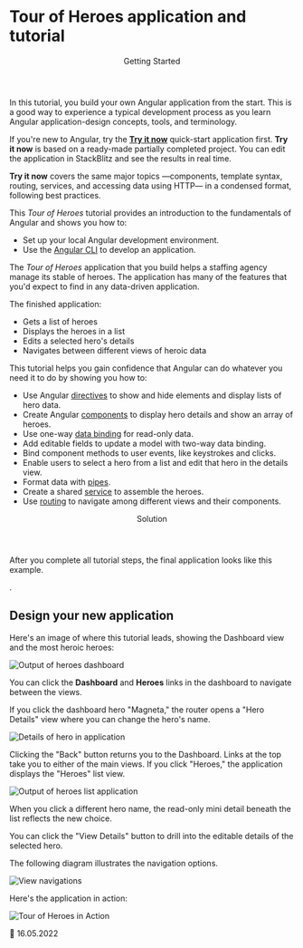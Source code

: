 # Tour of Heroes application and tutorial

<div class="callout is-helpful">

<header>Getting Started</header>

In this tutorial, you build your own Angular application from the start.
This is a good way to experience a typical development process as you learn Angular application-design concepts, tools, and terminology.

If you're new to Angular, try the [**Try it now**](start) quick-start application first.
**Try it now** is based on a ready-made partially completed project.
You can edit the application in StackBlitz and see the results in real time.

**Try it now** covers the same major topics &mdash;components, template syntax, routing, services, and accessing data using HTTP&mdash; in a condensed format, following best practices.

</div>

This _Tour of Heroes_ tutorial provides an introduction to the fundamentals of Angular and shows you how to:

-   Set up your local Angular development environment.
-   Use the [Angular CLI](cli 'CLI command reference') to develop an application.

The _Tour of Heroes_ application that you build helps a staffing agency manage its stable of heroes.
The application has many of the features that you'd expect to find in any data-driven application.

The finished application:

-   Gets a list of heroes
-   Displays the heroes in a list
-   Edits a selected hero's details
-   Navigates between different views of heroic data

This tutorial helps you gain confidence that Angular can do whatever you need it to do by showing you how to:

-   Use Angular [directives](guide/glossary#directive 'Directives definition') to show and hide elements and display lists of hero data.
-   Create Angular [components](guide/glossary#component 'Components definition') to display hero details and show an array of heroes.
-   Use one-way [data binding](guide/glossary#data-binding 'Data binding definition') for read-only data.
-   Add editable fields to update a model with two-way data binding.
-   Bind component methods to user events, like keystrokes and clicks.
-   Enable users to select a hero from a list and edit that hero in the details view.
-   Format data with [pipes](guide/glossary#pipe 'Pipe definition').
-   Create a shared [service](guide/glossary#service 'Service definition') to assemble the heroes.
-   Use [routing](guide/glossary#router 'Router definition') to navigate among different views and their components.

<div class="callout is-helpful">

<header>Solution</header>

After you complete all tutorial steps, the final application looks like this example.

<live-example name="toh-pt6"></live-example>.

</div>

## Design your new application

Here's an image of where this tutorial leads, showing the Dashboard view and the most heroic heroes:

<div class="lightbox">

<img alt="Output of heroes dashboard" src="generated/images/guide/toh/heroes-dashboard-1.png">

</div>

You can click the **Dashboard** and **Heroes** links in the dashboard to navigate between the views.

If you click the dashboard hero "Magneta," the router opens a "Hero Details" view where you can change the hero's name.

<div class="lightbox">

<img alt="Details of hero in application" src="generated/images/guide/toh/hero-details-1.png">

</div>

Clicking the "Back" button returns you to the Dashboard.
Links at the top take you to either of the main views.
If you click "Heroes," the application displays the "Heroes" list view.

<div class="lightbox">

<img alt="Output of heroes list application" src="generated/images/guide/toh/heroes-list-2.png">

</div>

When you click a different hero name, the read-only mini detail beneath the list reflects the new choice.

You can click the "View Details" button to drill into the editable details of the selected hero.

The following diagram illustrates the navigation options.

<div class="lightbox">

<img alt="View navigations" src="generated/images/guide/toh/nav-diagram.png">

</div>

Here's the application in action:

<div class="lightbox">

<img alt="Tour of Heroes in Action" src="generated/images/guide/toh/toh-anim.gif">

</div>

:date: 16.05.2022
